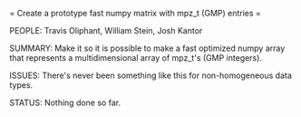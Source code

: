 = Create a prototype fast numpy matrix with mpz_t (GMP) entries =

PEOPLE: Travis Oliphant, William Stein, Josh Kantor

SUMMARY: Make it so it is possible to make a fast optimized numpy array that represents a multidimensional array of mpz_t's (GMP integers).

ISSUES: There's never been something like this for non-homogeneous data types.  

STATUS: Nothing done so far. 
